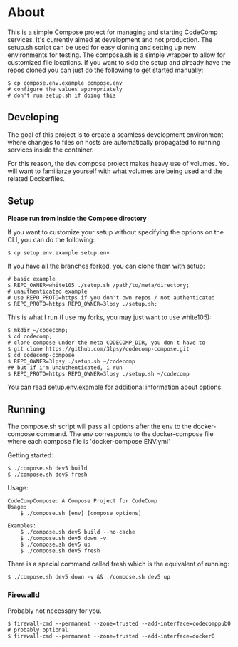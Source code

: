 # About

This is a simple Compose project for managing and starting CodeComp services. It's currently aimed at development and not production. The setup.sh script can be used for easy cloning and setting up new environments for testing. The compose.sh is a simple wrapper to allow for customized file locations. If you want to skip the setup and already have the repos cloned you can just do the following to get started manually:

```
$ cp compose.env.example compose.env
# configure the values appropriately
# don't run setup.sh if doing this
```

## Developing

The goal of this project is to create a seamless development environment where changes to files on hosts are automatically propagated to running services inside the container.

For this reason, the dev compose project makes heavy use of volumes. You will want to familiarze yourself with what volumes are being used and the related Dockerfiles.

## Setup

**Please run from inside the Compose directory**

If you want to customize your setup without specifying the options on the CLI, you can do the following:

```
$ cp setup.env.example setup.env
```

If you have all the branches forked, you can clone them with setup:

```
# basic example
$ REPO_OWNER=white105 ./setup.sh /path/to/meta/directory;
# unauthenticated example
# use REPO_PROTO=https if you don't own repos / not authenticated
$ REPO_PROTO=https REPO_OWNER=3lpsy ./setup.sh;
```

This is what I run (I use my forks, you may just want to use white105):

```
$ mkdir ~/codecomp;
$ cd codecomp;
# clone compose under the meta CODECOMP_DIR, you don't have to
$ git clone https://github.com/3lpsy/codecomp-compose.git
$ cd codecomp-compose
$ REPO_OWNER=3lpsy ./setup.sh ~/codecomp
## but if i'm unauthenticated, i run
$ REPO_PROTO=https REPO_OWNER=3lpsy ./setup.sh ~/codecomp
```

You can read setup.env.example for additional information about options.

## Running

The compose.sh script will pass all options after the env to the docker-compose command. The env corresponds to the docker-compose file where each compose file is 'docker-compose.ENV.yml'

Getting started:

```
$ ./compose.sh dev5 build
$ ./compose.sh dev5 fresh
```

Usage:

```
CodeCompCompose: A Compose Project for CodeComp
Usage:
    $ ./compose.sh [env] [compose options]

Examples:
    $ ./compose.sh dev5 build --no-cache
    $ ./compose.sh dev5 down -v
    $ ./compose.sh dev5 up
    $ ./compose.sh dev5 fresh
```

There is a special command called fresh which is the equivalent of running:

```
$ ./compose.sh dev5 down -v && ./compose.sh dev5 up
```

### Firewalld

Probably not necessary for you.

```
$ firewall-cmd --permanent --zone=trusted --add-interface=codecomppub0
# probably optional
$ firewall-cmd --permanent --zone=trusted --add-interface=docker0
```
